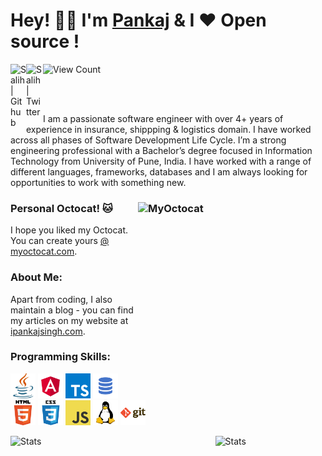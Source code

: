 # Hey! 🙋‍♂️ I'm [Pankaj](https://ipankajsingh.com/) & I ❤ Open source !

<a href="https://github.com/ipankajsingh">
  <img align="left" alt="Salih | Github" width="25px" src="https://cdn.worldvectorlogo.com/logos/github-icon-1.svg" />
</a>

<a href="https://twitter.com/isinghpankaj">
  <img align="left" alt="Salih | Twitter" width="27px" src="https://cdn1.iconfinder.com/data/icons/social-media-circle-7/512/Circled_Twitter_svg-512.png" />
</a>

  ![View Count](https://gpvc.arturio.dev/ipankajsingh)
  


<br />
<br />

I am a passionate software engineer with over 4+ years of experience in insurance, shippping & logistics domain. I have worked across all phases of Software Development Life Cycle. I’m a strong engineering professional with a Bachelor’s degree focused in Information Technology from University of Pune, India. I have worked with a range of different languages, frameworks, databases and I am always looking for opportunities to work with something new.
<!--and my [Medium](https://medium.com/@math3mantic) account.-->

### Personal Octocat! 🐱 <img align="right" alt="MyOctocat" height =" 300px" width="300px" src="https://github.com/ipankajsingh/ipankajsingh/blob/master/octocat.png" />

I hope you liked my Octocat. You can create yours [@ myoctocat.com](https://myoctocat.com/).

### About Me:

Apart from coding, I also maintain a blog - you can find my articles on my website at [ipankajsingh.com](https://ipankajsingh.com/).



### Programming Skills: 

<code><img height="40" src="https://raw.githubusercontent.com/github/explore/80688e429a7d4ef2fca1e82350fe8e3517d3494d/topics/java/java.png"></code>
<code><img height="40" src="https://raw.githubusercontent.com/github/explore/80688e429a7d4ef2fca1e82350fe8e3517d3494d/topics/angular/angular.png"></code>
<code><img height="40" src="https://raw.githubusercontent.com/github/explore/80688e429a7d4ef2fca1e82350fe8e3517d3494d/topics/typescript/typescript.png"></code>
<code><img height="40" src="https://raw.githubusercontent.com/github/explore/80688e429a7d4ef2fca1e82350fe8e3517d3494d/topics/sql/sql.png"></code>
<code><img height="40" src="https://raw.githubusercontent.com/github/explore/80688e429a7d4ef2fca1e82350fe8e3517d3494d/topics/html/html.png"></code>
<code><img height="40" src="https://raw.githubusercontent.com/github/explore/80688e429a7d4ef2fca1e82350fe8e3517d3494d/topics/css/css.png"></code>
<code><img height="40" src="https://raw.githubusercontent.com/github/explore/80688e429a7d4ef2fca1e82350fe8e3517d3494d/topics/javascript/javascript.png"></code>
<code><img height="40" src="https://raw.githubusercontent.com/github/explore/80688e429a7d4ef2fca1e82350fe8e3517d3494d/topics/linux/linux.png"></code>
<code><img height="40" src="https://raw.githubusercontent.com/github/explore/80688e429a7d4ef2fca1e82350fe8e3517d3494d/topics/git/git.png"></code>

<img align='left' src="https://github-readme-stats.vercel.app/api?username=ipankajsingh&show_icons=true&title_color=fff&icon_color=79ff97&text_color=9f9f9f&bg_color=151515" alt="Stats" width="60%">
<img align='right' src="https://github-readme-stats.vercel.app/api/top-langs/?username=ipankajsingh&show_icons=true&title_color=fff&icon_color=79ff97&text_color=9f9f9f&bg_color=151515" alt="Stats" width="35%">
